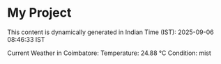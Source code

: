 # My Project

This content is dynamically generated in Indian Time (IST): 2025-09-06 08:46:33 IST


Current Weather in Coimbatore:
Temperature: 24.88 °C
Condition: mist
